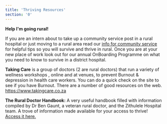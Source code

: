 ```yaml
---
title: 'Thriving Resources'
section: '0'
---
```

**Help I'm going rural!**

If you are an intern about to take up a community service post in a rural hospital or just moving to a rural area read our [info for community service](/pdfs/RuDASA%20Information%20for%20Community%20Service%20doctors%20June%202023.pdf) for helpful tips so you will survive and thrive in rural. Once you are at your new place of work look out for our annual OnBoarding Programme on what you need to know to survive in a district hospital.


**Taking Care** is a group of doctors (2 are rural doctors) that run a variety of wellness workshops , online and at venues, to prevent Burnout & depression in health care workers. You can do a quick check on the site to see if you have Burnout. There are a number of good resources on the web.
 https://www.takingcare.co.za


**The Rural Doctor Handbook:**
A very useful handbook filled with information compiled by Dr Ben Gaunt, a veteran rural doctor, and the Zithulele Hospital team. A trove of information made available for your access to thrive!
[Access it here.](https://1drv.ms/b/s!AoNj5Y6vuxgchbAWqEXmy25s2Yrn8Q?e=ybDxcZ)
<!--
    This is a comment and is not displayed on the website. Do not alter this text between arrows (->).
    To change the content in this file, simply retype/ copy+paste any text above, as you would in a normal text file/ word document.

    Please refer to the "HOW TO USE" or "HOW TO USE SHORT" files for more information.
 -->
